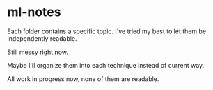 # ml-notes

Each folder contains a specific topic. I've tried my best to let them be independently readable.

Still messy right now.

Maybe I'll organize them into each technique instead of current way.

All work in progress now, none of them are readable.
